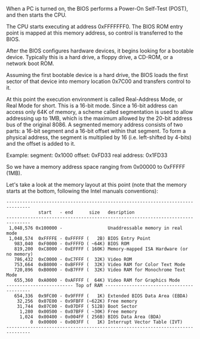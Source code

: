 When a PC is turned on, the BIOS performs a Power-On Self-Test (POST), and then starts the CPU.

The CPU starts executing at address 0xFFFFFFF0. The BIOS ROM entry point is mapped at this memory address, so control is transferred to the BIOS.

After the BIOS configures hardware devices, it begins looking for a bootable device. Typically this is a hard drive, a floppy drive, a CD-ROM, or a network boot ROM.

Assuming the first bootable device is a hard drive, the BIOS loads the first sector of that device into memory location 0x7C00 and transfers control to it.

At this point the execution environment is called Real-Address Mode, or Real Mode for short. This is a 16-bit mode. Since a 16-bit address can access only 64K of memory, a scheme called segmentation is used to allow addressing up to 1MB, which is the maximum allowed by the 20-bit address bus of the original 8086. A segmented memory address consists of two parts: a 16-bit segment and a 16-bit offset within that segment. To form a physical address, the segment is multiplied by 16 (i.e. left-shifted by 4-bits) and the offset is added to it.

Example:
       segment:  0x1000
        offset:  0xFD33
  real address: 0x1FD33

So we have a memory address space ranging from 0x00000 to 0xFFFFF (1MB).

Let's take a look at the memory layout at this point (note that the memory starts at the bottom, following the Intel manuals conventions):

```
-------------------------------------------------------------------------------
            start   - end      size   desription
-------------------------------------------------------------------------------
 1,048,576 0x100000 -                 Unaddressable memory in real mode
 1,048,574  0xFFFFE - 0xFFFFF (   2B) BIOS Entry Point
   983,040  0xF0000 - 0xFFFFD ( ~64K) BIOS ROM
   819,200  0xC8000 - 0xEFFFF ( 160K) Memory-mapped ISA Hardware (or no memory)
   786,432  0xC0000 - 0xC7FFF (  32K) Video ROM
   753,664  0xB8000 - 0xBFFFF (  32K) Video RAM for Color Text Mode
   720,896  0xB0000 - 0xB7FFF (  32K) Video RAM for Monochrome Text Mode
   655,360  0xA0000 - 0xAFFFF (  64K) Video RAM for Graphics Mode
------------------------- Top of RAM ------------------------------------------
   654,336  0x9FC00 - 0x9FFFF (   1K) Extended BIOS Data Area (EBDA)
    32,256  0x07E00 - 0x9FBFF (~622K) Free memory
    31,744  0x07C00 - 0x07DFF ( 512B) Boot Sector
     1,280  0x00500 - 0x07BFF ( ~30K) Free memory
     1,024  0x00400 - 0x004FF ( 256B) BIOS Data Area (BDA)
         0  0x00000 - 0x003FF (   1K) Interrupt Vector Table (IVT)
-------------------------------------------------------------------------------
```
